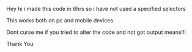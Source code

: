 Hey hi i made this code in 6hrs so i have not used a specified selectors 

This works both on pc and mobile devices


Dont curse me if you tried to alter the code and not got output means!!!


Thank You
